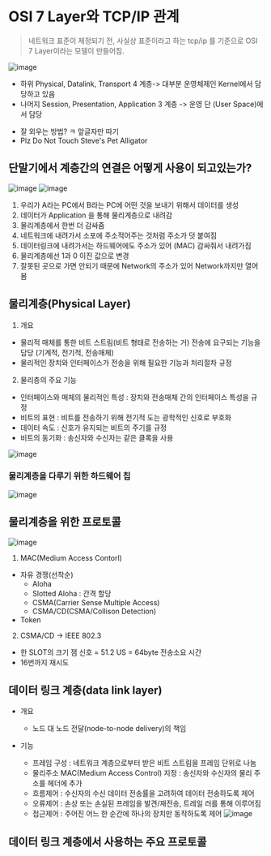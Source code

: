 #  OSI 7 Layer와 TCP/IP 관계
> 네트워크 표준이 제정되기 전, 사실상 표준이라고 하는 tcp/ip 를 기준으로 OSI 7 Layer이라는 모델이 만들어짐.

![image](https://user-images.githubusercontent.com/30613069/182477219-3ab212c8-45da-4dce-8cda-d7d99c28562e.png)
- 하위 Physical, Datalink, Transport 4 계층-> 대부분 운영체제인 Kernel에서 담당하고 있음
- 나머지 Session, Presentation, Application 3 계층 -> 운영 단 (User Space)에서 담당
* 잘 외우는 방법? ㅋ 앞글자만 따기
* Plz Do Not Touch Steve's Pet Alligator

## 단말기에서 계층간의 연결은 어떻게 사용이 되고있는가?
![image](https://user-images.githubusercontent.com/30613069/182717231-2fb86df2-b459-4525-931e-a604dd67df37.png)
![image](https://user-images.githubusercontent.com/30613069/182717858-dc9fc7e8-b8b0-433e-ae47-0da61d4f4213.png)

1. 우리가 A라는 PC에서 B라는 PC에 어떤 것을 보내기 위해서 데이터를 생성
2. 데이터가 Application 을 통해 물리계층으로 내려감
3. 물리계층에서 한번 더 감싸줌
4. 네트워크에 내려가서 소포에 주소적어주는 것처럼 주소가 덧 붙여짐
5. 데이터링크에 내려가서는 하드웨어에도 주소가 있어 (MAC) 감싸줘서 내려가짐
6. 물리계층에선 1과 0 이진 값으로 변경
7. 잘못된 곳으로 가면 안되기 때문에 Network의 주소가 있어 Network까지만 열어봄

## 물리계층(Physical Layer)
1. 개요
- 물리적 매체를 통한 비트 스트림(비트 형태로 전송하는 거) 전송에 요구되는 기능을 담당 (기계적, 전기적, 전송매체)
- 물리적인 장치와 인터페이스가 전송을 위해 필요한 기능과 처리절차 규정

2. 물리층의 주요 기능
- 인터페이스와 매체의 물리적인 특성 : 장치와 전송매체 간의 인터페이스 특성을 규정
- 비트의 표현 : 비트를 전송하기 위해 전기적 도는 광학적인 신호로 부호화
- 데이터 속도 : 신호가 유지되는 비트의 주기를 규정
- 비트의 동기화 : 송신자와 수신자는 같은 클록을 사용

![image](https://user-images.githubusercontent.com/30613069/183311120-f79572e5-ecf2-4501-95d5-94b730609fb0.png)

### 물리계층을 다루기 위한 하드웨어 칩
![image](https://user-images.githubusercontent.com/30613069/183517141-1e40764a-71fe-49bb-a8cc-6e32d9c459ea.png)

## 물리계층을 위한 프로토콜
![image](https://user-images.githubusercontent.com/30613069/183517796-c6716a6c-2df8-4330-928b-3b926bd61db0.png)

1. MAC(Medium Access Contorl)
- 자유 경쟁(선착순)
  - Aloha
  - Slotted Aloha : 간격 할당
  - CSMA(Carrier Sense Multiple Access)
  - CSMA/CD(CSMA/Collison Detection)
- Token

2. CSMA/CD -> IEEE 802.3
- 한 SLOT의 크기 잼 신호
  = 51.2 US = 64byte 전송소요 시간
- 16번까지 재시도

## 데이터 링크 계층(data link layer)
- 개요
  - 노드 대 노드 전달(node-to-node delivery)의 책임

- 기능
  - 프레임 구성 : 네트워크 계층으로부터 받은 비트 스트림을 프레임 단위로 나눔
  - 물리주소 MAC(Medium Access Control) 지정 : 송신자와 수신자의 물리 주소를 헤더에 추가
  - 흐름제어 : 수신자의 수신 데이터 전송률을 고려하여 데이터 전송하도록 제어
  - 오류제어 : 손상 또는 손실된 프레임을 발견/재전송, 트레일 러를 통해 이루어짐
  - 접근제어 : 주어진 어느 한 순간에 하나의 장치만 동작하도록 제어
![image](https://user-images.githubusercontent.com/30613069/183520368-532df827-da71-4ea1-875e-30d6629640e8.png)

## 데이터 링크 계층에서 사용하는 주요 프로토콜

